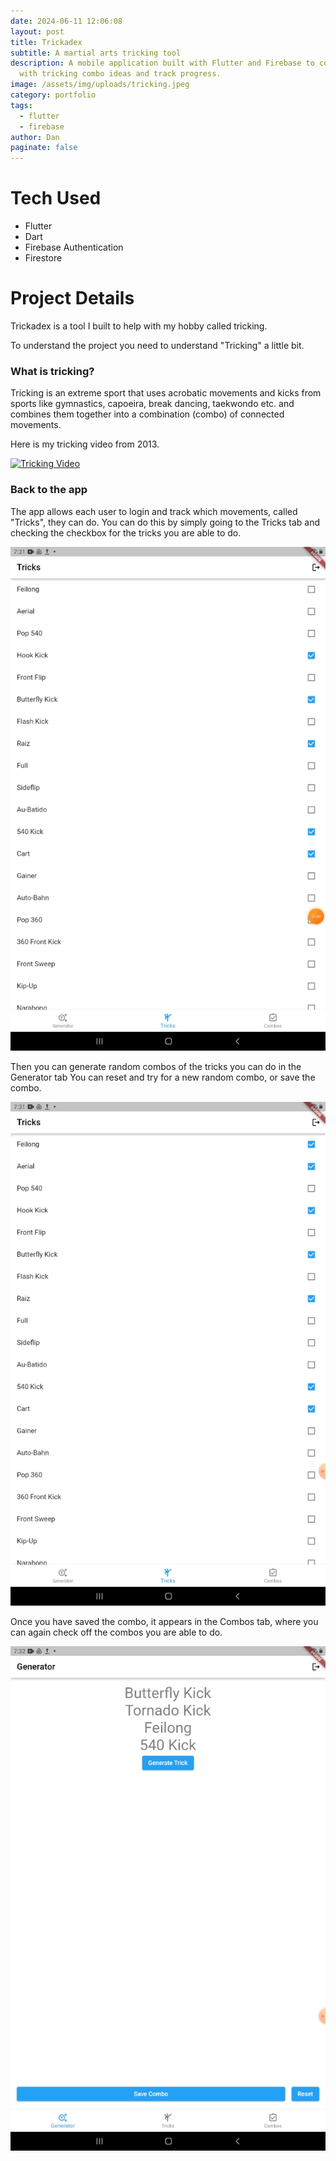 ```yaml
---
date: 2024-06-11 12:06:08
layout: post
title: Trickadex
subtitle: A martial arts tricking tool
description: A mobile application built with Flutter and Firebase to come up
  with tricking combo ideas and track progress.
image: /assets/img/uploads/tricking.jpeg
category: portfolio
tags:
  - flutter
  - firebase
author: Dan
paginate: false
---
```

# Tech Used

* Flutter
* Dart
* Firebase Authentication
* Firestore

# Project Details

T﻿rickadex is a tool I built to help with my hobby called tricking.

T﻿o understand the project you need to understand "Tricking" a little bit.

### What is tricking?

T﻿ricking is an extreme sport that uses acrobatic movements and kicks from sports like gymnastics, capoeira, break dancing, taekwondo etc. and combines them together into a combination (combo) of connected movements.

Here is my tricking video from 2013.

[![Tricking Video](http://img.youtube.com/vi/ST_ChOLqYEA/0.jpg)](http://www.youtube.com/watch?v=ST_ChOLqYEA "Super Saiyan Me - Daniel Archer 2013")

### Back to the app

The app allows each user to login and track which movements, called "Tricks", they can do.
You can do this by simply going to the Tricks tab and checking the checkbox for the tricks you are able to do.

![](/assets/img/uploads/tr1.gif)

Then you can generate random combos of the tricks you can do in the Generator tab
You can reset and try for a new random combo, or save the combo.

![](/assets/img/uploads/tr2.gif)

Once you have saved the combo, it appears in the Combos tab, where you can again check off the combos you are able to do.

![](/assets/img/uploads/tr3.gif)